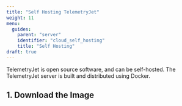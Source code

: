 ```yaml
---
title: "Self Hosting TelemetryJet"
weight: 11
menu:
  guides:
    parent: "server"
    identifier: "cloud_self_hosting"
    title: "Self Hosting"
draft: true
---
```


TelemetryJet is open source software, and can be self-hosted. The TelemetryJet server is built and distributed using Docker. 

## 1. Download the Image